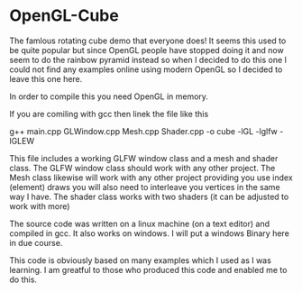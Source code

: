 # OpenGL-Cube

The famlous rotating cube demo that everyone does! It seems this used to be quite popular but since OpenGL people have stopped doing it and now seem to do the rainbow pyramid instead so when I decided to do this one I could not find any examples online using modern OpenGL so I decided to leave this one here.

In order to compile this you need OpenGL in memory.

If you are comiling with gcc then linek the file like this

g++ main.cpp GLWindow.cpp Mesh.cpp Shader.cpp -o cube -lGL -lglfw -lGLEW

This file includes a working GLFW window class and a mesh and shader class. The GLFW window class should work with any other project. The Mesh class likewise will work with any other project providing you use index (element) draws you will also need to interleave you vertices in the same way I have. The shader class works with two shaders (it can be adjusted to work with more)

The source code was written on a linux machine (on a text editor) and compiled in gcc. It also works on windows. I will put a windows Binary here in due course.

This code is obviously based on many examples which I used as I was learning. I am greatful to those who produced this code and enabled me to do this.
